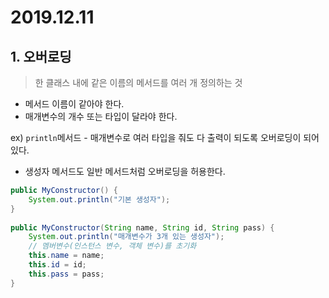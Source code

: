 # 2019.12.11

## 1. 오버로딩

> 한 클래스 내에 같은 이름의 메서드를 여러 개 정의하는 것

* 메서드 이름이 같아야 한다.
* 매개변수의 개수 또는 타입이 달라야 한다.

ex) `println`메서드 - 매개변수로 여러 타입을 줘도 다 출력이 되도록 오버로딩이 되어 있다.

* 생성자 메서드도 일반 메서드처럼 오버로딩을 허용한다.

```java
public MyConstructor() {
	System.out.println("기본 생성자");
}
	
public MyConstructor(String name, String id, String pass) {
	System.out.println("매개변수가 3개 있는 생성자");
	// 멤버변수(인스턴스 변수, 객체 변수)를 초기화
	this.name = name;
	this.id = id;
	this.pass = pass;
}
```

